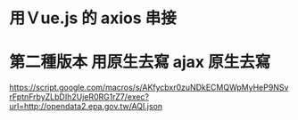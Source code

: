 # 用Ｖue.js 的 axios 串接
# 第二種版本 用原生去寫 ajax 原生去寫
https://script.google.com/macros/s/AKfycbxr0zuNDkECMQWpMyHeP9NSvrFptnFrbyZLbDIh2UjeR0RG1rZ7/exec?url=http://opendata2.epa.gov.tw/AQI.json